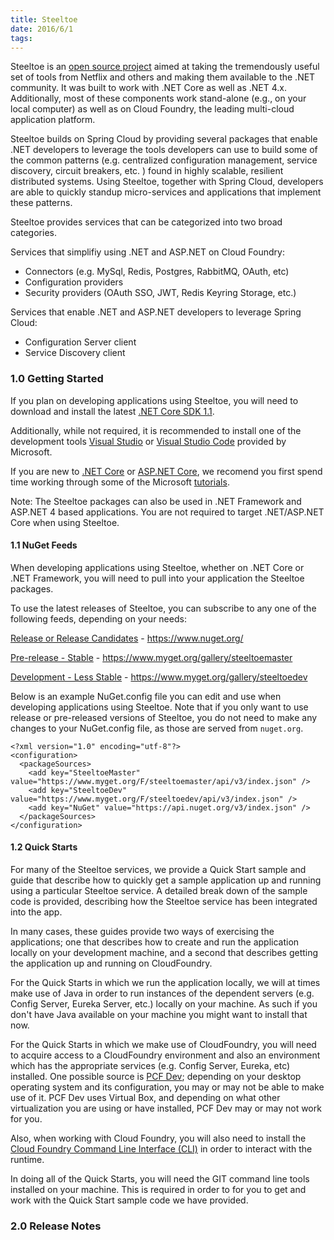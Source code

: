 ```yaml
---
title: Steeltoe
date: 2016/6/1
tags:
---
```


Steeltoe is an [open source project](https://github.com/SteeltoeOSS) aimed at taking the tremendously useful set of tools from Netflix and others and making them available to the .NET community. It was built to work with .NET Core as well as .NET 4.x.  Additionally, most of these components work stand-alone (e.g., on  your local computer) as well as on Cloud Foundry, the leading multi-cloud application platform. 

Steeltoe builds on Spring Cloud by providing several packages that enable .NET developers to leverage the tools developers can use to build some of the common patterns (e.g. centralized configuration management, service discovery, circuit breakers, etc. ) found in highly scalable, resilient distributed systems. Using Steeltoe, together with Spring Cloud, developers are able to quickly standup micro-services and applications that implement these patterns. 

Steeltoe provides services that can be categorized into two broad categories.

Services that simplifiy using .NET and ASP.NET on Cloud Foundry:

* Connectors (e.g. MySql, Redis, Postgres, RabbitMQ, OAuth, etc)
* Configuration providers
* Security providers (OAuth SSO, JWT, Redis Keyring Storage, etc.)

Services that enable .NET and ASP.NET developers to leverage Spring Cloud:

* Configuration Server client 
* Service Discovery client

### 1.0 Getting Started
If you plan on developing applications using Steeltoe, you will need to download and install the latest [.NET Core SDK 1.1](https://www.microsoft.com/net/download/core). 

Additionally, while not required, it is recommended to install one of the development tools [Visual Studio](https://www.visualstudio.com/) or [Visual Studio Code](https://code.visualstudio.com/) provided by Microsoft.

If you are new to [.NET Core](https://docs.microsoft.com/en-us/dotnet/articles/core/) or [ASP.NET Core](https://docs.microsoft.com/en-us/aspnet/core/), we recomend you first spend time working through some of the Microsoft [tutorials](https://docs.microsoft.com/en-us/aspnet/core/getting-started).

Note: The Steeltoe packages can also be used in .NET Framework and ASP.NET 4 based applications. You are not required to target .NET/ASP.NET Core when using Steeltoe.

#### 1.1 NuGet Feeds
When developing applications using Steeltoe, whether on .NET Core or .NET Framework, you will need to pull into your application the Steeltoe packages.

To use the latest releases of Steeltoe, you can subscribe to any one of the following feeds, depending on your needs:

[Release or Release Candidates](https://www.nuget.org/) - https://www.nuget.org/

[Pre-release - Stable](https://www.myget.org/gallery/steeltoemaster) - https://www.myget.org/gallery/steeltoemaster

[Development - Less Stable](https://www.myget.org/gallery/steeltoedev) - https://www.myget.org/gallery/steeltoedev

Below is an example NuGet.config file you can edit and use when developing applications using Steeltoe.  Note that if you only want to use release or pre-released versions of Steeltoe, you do not need to make any changes to your NuGet.config file, as those are served from `nuget.org`.

```
<?xml version="1.0" encoding="utf-8"?>
<configuration>
  <packageSources>
    <add key="SteeltoeMaster" value="https://www.myget.org/F/steeltoemaster/api/v3/index.json" />
    <add key="SteeltoeDev" value="https://www.myget.org/F/steeltoedev/api/v3/index.json" />
    <add key="NuGet" value="https://api.nuget.org/v3/index.json" />
  </packageSources>
</configuration>
```

#### 1.2 Quick Starts

For many of the Steeltoe services, we provide a Quick Start sample and guide that describe how to quickly get a sample application up and running using a particular Steeltoe service. A detailed break down of the sample code is provided, describing how the Steeltoe service has been integrated into the app.

In many cases, these guides provide two ways of exercising the applications; one that describes how to create and run the application locally on your development machine, and a second that describes getting the application up and running on CloudFoundry. 

For the Quick Starts in which we run the application locally, we will at times make use of Java in order to run instances of the dependent servers (e.g. Config Server, Eureka Server, etc.) locally on your machine. As such if you don't have Java available on your machine you might want to install that now.  

For the Quick Starts in which we make use of CloudFoundry, you will need to acquire access to a CloudFoundry environment and also an environment which has the appropriate services (e.g. Config Server, Eureka, etc) installed. One possible source is [PCF Dev](https://docs.pivotal.io/pcf-dev/); depending on your desktop operating system and its configuration, you may or may not be able to make use of it.  PCF Dev uses Virtual Box, and depending on what other virtualization you are using or have installed, PCF Dev may or may not work for you.  

Also, when working with Cloud Foundry, you will also need to install the [Cloud Foundry Command Line Interface (CLI)](https://github.com/cloudfoundry/cli/releases) in order to interact with the runtime. 

In doing all of the Quick Starts, you will need the GIT command line tools installed on your machine. This is required in order to for you to get and work with the Quick Start sample code we have provided.

### 2.0 Release Notes